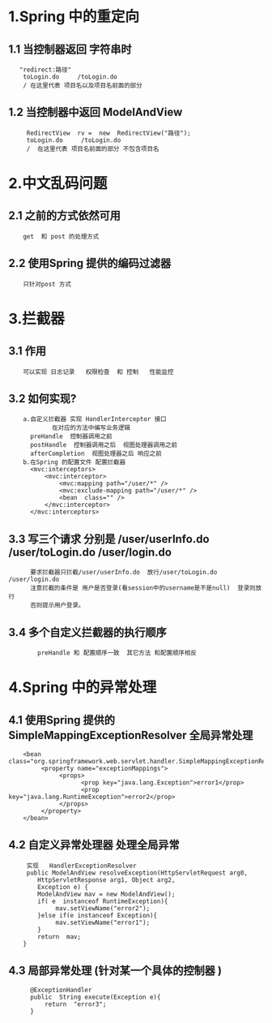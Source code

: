 # 1.Spring 中的重定向
## 1.1 当控制器返回 字符串时

       "redirect:路径"     
        toLogin.do     /toLogin.do 
        / 在这里代表 项目名以及项目名前面的部分 
    
## 1.2 当控制器中返回  ModelAndView

         RedirectView  rv =  new  RedirectView("路径");
         toLogin.do     /toLogin.do 
         /  在这里代表 项目名前面的部分 不包含项目名
     
# 2.中文乱码问题 
## 2.1  之前的方式依然可用

        get  和 post 的处理方式
      
## 2.2  使用Spring 提供的编码过滤器  
            
        只针对post 方式
            
# 3.拦截器 
## 3.1 作用

        可以实现 日志记录   权限检查  和 控制   性能监控
      
## 3.2 如何实现?

        a.自定义拦截器 实现 HandlerInterceptor 接口 
                在对应的方法中编写业务逻辑
          preHandle  控制器调用之前
          postHandle  控制器调用之后  视图处理器调用之前
          afterCompletion  视图处理器之后 响应之前
        b.在Spring 的配置文件 配置拦截器 
          <mvc:interceptors>
              <mvc:interceptor>
                  <mvc:mapping path="/user/*" />
                  <mvc:exclude-mapping path="/user/*" />
                  <bean  class="" />
              </mvc:interceptor>
          </mvc:interceptors>
      
## 3.3 写三个请求 分别是 /user/userInfo.do   /user/toLogin.do  /user/login.do

          要求拦截器只拦截/user/userInfo.do  放行/user/toLogin.do  /user/login.do 
          注意拦截的条件是 用户是否登录(看session中的username是不是null)  登录则放行 
          否则提示用户登录。 
   
## 3.4 多个自定义拦截器的执行顺序

            preHandle 和 配置顺序一致  其它方法 和配置顺序相反
   
# 4.Spring 中的异常处理   
## 4.1  使用Spring 提供的 SimpleMappingExceptionResolver  全局异常处理

        <bean class="org.springframework.web.servlet.handler.SimpleMappingExceptionResolver">
             <property name="exceptionMappings">
                  <props>
                        <prop key="java.lang.Exception">error1</prop>
                        <prop key="java.lang.RuntimeException">error2</prop>
                  </props>
             </property>
        </bean>
    
## 4.2  自定义异常处理器   处理全局异常

         实现   HandlerExceptionResolver
         public ModelAndView resolveException(HttpServletRequest arg0,
    		HttpServletResponse arg1, Object arg2,
    		Exception e) {
    		ModelAndView mav = new ModelAndView();
    		if( e  instanceof RuntimeException){
    			 mav.setViewName("error2");
    		}else if(e instanceof Exception){
    			 mav.setViewName("error1");
    		}
    		return  mav;
    	} 
	
## 4.3  局部异常处理 (针对某一个具体的控制器 )

          @ExceptionHandler
          public  String execute(Exception e){
    	      return  "error3";
          }
